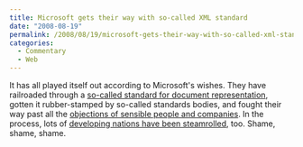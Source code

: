```yaml
---
title: Microsoft gets their way with so-called XML standard
date: "2008-08-19"
permalink: /2008/08/19/microsoft-gets-their-way-with-so-called-xml-standard/
categories:
  - Commentary
  - Web
---
```

It has all played itself out according to Microsoft's wishes. They have railroaded through a [so-called standard for document representation][1], gotten it rubber-stamped by so-called standards bodies, and fought their way past all the [objections of sensible people and companies][2]. In the process, lots of [developing nations have been steamrolled][3], too. Shame, shame, shame.

 [1]: http://www.iso.org/iso/iso_catalogue/catalogue_tc/catalogue_detail.htm?csnumber=45515
 [2]: http://www.odfalliance.org/resources/Google%20XML%20Q%20%20A%20(2).pdf
 [3]: http://homembit.com/2008/08/openxml-end-of-story-appeals-rejected.html
